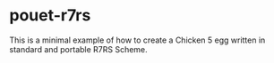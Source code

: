 # pouet-r7rs

This is a minimal example of how to create a Chicken 5 egg written in standard and portable R7RS Scheme.
